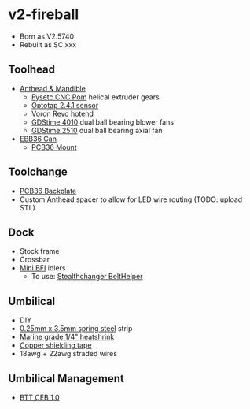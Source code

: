 # v2-fireball
 - Born as V2.5740
 - Rebuilt as SC.xxx

## Toolhead
- [Anthead & Mandible](https://github.com/PrintersForAnts/AntHead/tree/main)
  - [Fysetc CNC Pom](https://www.aliexpress.us/item/3256806092379640.html?spm=a2g0o.order_list.order_list_main.173.5c361802ieReoV&gatewayAdapt=glo2usa) helical extruder gears
  - [Optotap 2.4.1 sensor](https://www.aliexpress.us/item/3256806080086327.html?spm=a2g0o.order_list.order_list_main.131.5c361802ieReoV&gatewayAdapt=glo2usa)
  - Voron Revo hotend
  - [GDStime 4010](https://www.aliexpress.us/item/2251832612319325.html?spm=a2g0o.order_list.order_list_main.149.5c361802ieReoV&gatewayAdapt=glo2usa) dual ball bearing blower fans
  - [GDStime 2510](https://www.aliexpress.us/item/2251832779423608.html?spm=a2g0o.order_list.order_list_main.95.5c361802ieReoV&gatewayAdapt=glo2usa) dual ball bearing axial fan
- [EBB36 Can](https://www.aliexpress.us/item/3256804056891440.html?spm=a2g0o.order_list.order_list_main.71.5c361802ieReoV&gatewayAdapt=glo2usa)
  - [PCB36 Mount](https://github.com/DraftShift/StealthChanger/blob/main/UserMods/TheSin-/PCB36_Mount/PCBMount.stl)

## Toolchange
- [PCB36 Backplate](https://github.com/DraftShift/StealthChanger/blob/main/UserMods/TheSin-/PCB36_Mount/Anthead_SF.stl)
- Custom Anthead spacer to allow for LED wire routing (TODO: upload STL)

## Dock
- Stock frame
- Crossbar
- [Mini BFI](https://github.com/DraftShift/StealthChanger/tree/main/UserMods/BT123/MiniBFI%20%2B%20MicroBFI) idlers
  - To use: [Stealthchanger BeltHelper](https://github.com/DraftShift/StealthChanger/tree/main/STLs/Extras/BeltHelper)

## Umbilical
- DIY
- [0.25mm x 3.5mm spring steel](https://www.aliexpress.us/item/3256806545300434.html?spm=a2g0o.order_list.order_list_main.83.5c361802ieReoV&gatewayAdapt=glo2usa) strip
- [Marine grade 1/4" heatshrink](https://www.amazon.com/dp/B0919J58MH?ref=ppx_yo2ov_dt_b_fed_asin_title)
- [Copper shielding tape](https://www.amazon.com/gp/product/B0B7DX76W7/ref=ppx_yo_dt_b_search_asin_title?ie=UTF8&psc=1)
- 18awg + 22awg straded wires

## Umbilical Management
- [BTT CEB 1.0](https://www.aliexpress.us/item/3256806680070833.html?spm=a2g0o.order_list.order_list_main.89.5c361802ieReoV&gatewayAdapt=glo2usa)
